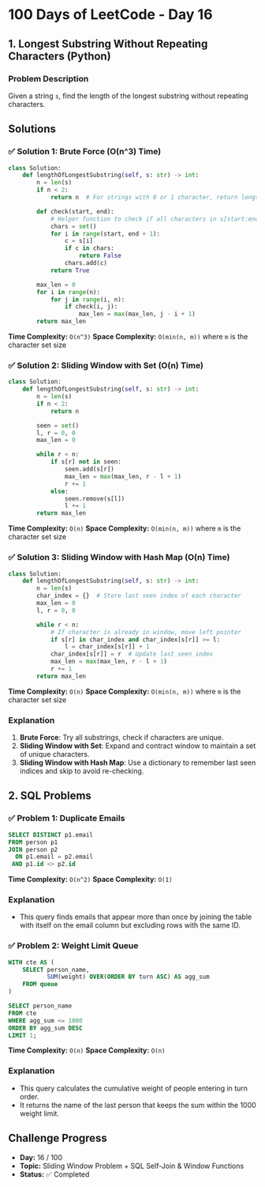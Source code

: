 # 100 Days of LeetCode - Day 16

## 1. Longest Substring Without Repeating Characters (Python)

### Problem Description

Given a string `s`, find the length of the longest substring without repeating characters.

## Solutions

### ✅ Solution 1: Brute Force (O(n^3) Time)

```python
class Solution:
    def lengthOfLongestSubstring(self, s: str) -> int:
        n = len(s)
        if n < 2:
            return n  # For strings with 0 or 1 character, return length directly

        def check(start, end):
            # Helper function to check if all characters in s[start:end+1] are unique
            chars = set()
            for i in range(start, end + 1):
                c = s[i]
                if c in chars:
                    return False
                chars.add(c)
            return True

        max_len = 0
        for i in range(n):
            for j in range(i, n):
                if check(i, j):
                    max_len = max(max_len, j - i + 1)
        return max_len
```

**Time Complexity:** `O(n^3)`
**Space Complexity:** `O(min(n, m))` where `m` is the character set size

### ✅ Solution 2: Sliding Window with Set (O(n) Time)

```python
class Solution:
    def lengthOfLongestSubstring(self, s: str) -> int:
        n = len(s)
        if n < 2:
            return n

        seen = set()
        l, r = 0, 0
        max_len = 0

        while r < n:
            if s[r] not in seen:
                seen.add(s[r])
                max_len = max(max_len, r - l + 1)
                r += 1
            else:
                seen.remove(s[l])
                l += 1
        return max_len
```

**Time Complexity:** `O(n)`
**Space Complexity:** `O(min(n, m))` where `m` is the character set size

### ✅ Solution 3: Sliding Window with Hash Map (O(n) Time)

```python
class Solution:
    def lengthOfLongestSubstring(self, s: str) -> int:
        n = len(s)
        char_index = {}  # Store last seen index of each character
        max_len = 0
        l, r = 0, 0

        while r < n:
            # If character is already in window, move left pointer
            if s[r] in char_index and char_index[s[r]] >= l:
                l = char_index[s[r]] + 1
            char_index[s[r]] = r  # Update last seen index
            max_len = max(max_len, r - l + 1)
            r += 1
        return max_len
```

**Time Complexity:** `O(n)`
**Space Complexity:** `O(min(n, m))` where `m` is the character set size

### Explanation

1. **Brute Force**: Try all substrings, check if characters are unique.
2. **Sliding Window with Set**: Expand and contract window to maintain a set of unique characters.
3. **Sliding Window with Hash Map**: Use a dictionary to remember last seen indices and skip to avoid re-checking.

## 2. SQL Problems

### ✅ Problem 1: Duplicate Emails

```sql
SELECT DISTINCT p1.email
FROM person p1
JOIN person p2
  ON p1.email = p2.email
 AND p1.id <> p2.id
```

**Time Complexity:** `O(n^2)`
**Space Complexity:** `O(1)`

### Explanation

* This query finds emails that appear more than once by joining the table with itself on the email column but excluding rows with the same ID.

### ✅ Problem 2: Weight Limit Queue

```sql
WITH cte AS (
    SELECT person_name,
           SUM(weight) OVER(ORDER BY turn ASC) AS agg_sum
    FROM queue
)

SELECT person_name
FROM cte
WHERE agg_sum <= 1000
ORDER BY agg_sum DESC
LIMIT 1;
```

**Time Complexity:** `O(n)`
**Space Complexity:** `O(n)`

### Explanation

* This query calculates the cumulative weight of people entering in turn order.
* It returns the name of the last person that keeps the sum within the 1000 weight limit.

## Challenge Progress

* **Day:** 16 / 100
* **Topic:** Sliding Window Problem + SQL Self-Join & Window Functions
* **Status:** ✅ Completed
